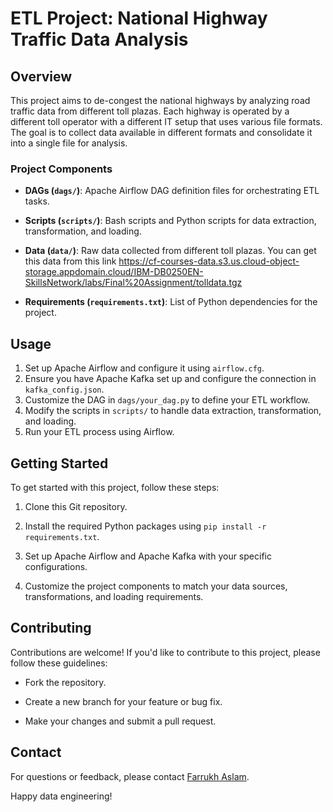 # ETL Project: National Highway Traffic Data Analysis

## Overview

This project aims to de-congest the national highways by analyzing road traffic data from different toll plazas. Each highway is operated by a different toll operator with a different IT setup that uses various file formats. The goal is to collect data available in different formats and consolidate it into a single file for analysis.

### Project Components

- **DAGs (`dags/`)**: Apache Airflow DAG definition files for orchestrating ETL tasks.

- **Scripts (`scripts/`)**: Bash scripts and Python scripts for data extraction, transformation, and loading.

- **Data (`data/`)**: Raw data collected from different toll plazas. You can get this data from this link https://cf-courses-data.s3.us.cloud-object-storage.appdomain.cloud/IBM-DB0250EN-SkillsNetwork/labs/Final%20Assignment/tolldata.tgz

- **Requirements (`requirements.txt`)**: List of Python dependencies for the project.

## Usage

1. Set up Apache Airflow and configure it using `airflow.cfg`.
2. Ensure you have Apache Kafka set up and configure the connection in `kafka_config.json`.
3. Customize the DAG in `dags/your_dag.py` to define your ETL workflow.
4. Modify the scripts in `scripts/` to handle data extraction, transformation, and loading.
5. Run your ETL process using Airflow.

## Getting Started

To get started with this project, follow these steps:

1. Clone this Git repository.

2. Install the required Python packages using `pip install -r requirements.txt`.

3. Set up Apache Airflow and Apache Kafka with your specific configurations.

4. Customize the project components to match your data sources, transformations, and loading requirements.

## Contributing

Contributions are welcome! If you'd like to contribute to this project, please follow these guidelines:

- Fork the repository.

- Create a new branch for your feature or bug fix.

- Make your changes and submit a pull request.

## Contact

For questions or feedback, please contact [Farrukh Aslam](mailto:farrukha303@gmail.com).

Happy data engineering!

